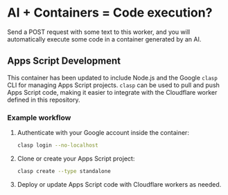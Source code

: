 # AI + Containers = Code execution?

Send a POST request with some text to this worker, and you will automatically execute some code in a container generated by an AI.

## Apps Script Development

This container has been updated to include Node.js and the Google `clasp` CLI for
managing Apps Script projects. `clasp` can be used to pull and push Apps Script
code, making it easier to integrate with the Cloudflare worker defined in this
repository.

### Example workflow

1. Authenticate with your Google account inside the container:

   ```bash
   clasp login --no-localhost
   ```

2. Clone or create your Apps Script project:

   ```bash
   clasp create --type standalone
   ```

3. Deploy or update Apps Script code with Cloudflare workers as needed.
